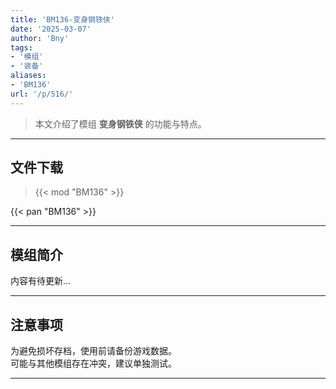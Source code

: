 ```yaml
---
title: 'BM136-变身钢铁侠'
date: '2025-03-07'
author: 'Bny'
tags:
- '模组'
- '装备'
aliases:
- 'BM136'
url: '/p/516/'
---
```


> 本文介绍了模组 **变身钢铁侠** 的功能与特点。

---

## 文件下载  

> {{< mod "BM136" >}}  

{{< pan "BM136" >}}  

---

## 模组简介

>  
内容有待更新...  

---

## 注意事项

>  
为避免损坏存档，使用前请备份游戏数据。  
可能与其他模组存在冲突，建议单独测试。  

---

